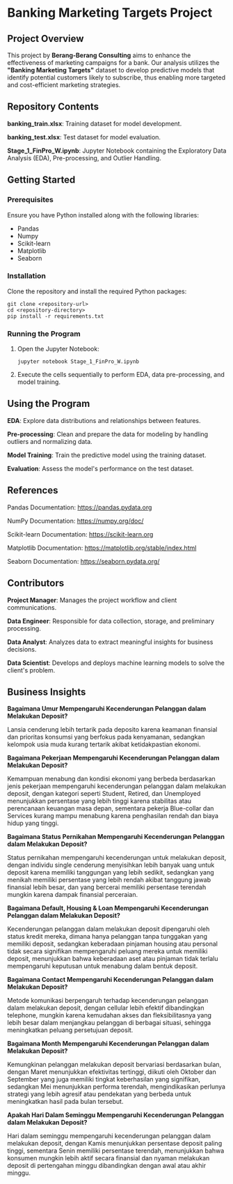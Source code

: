 # Banking Marketing Targets Project

## Project Overview
This project by <b>Berang-Berang Consulting</b> aims to enhance the effectiveness of marketing campaigns for a bank. Our analysis utilizes the <b>"Banking Marketing Targets"</b> dataset to develop predictive models that identify potential customers likely to subscribe, thus enabling more targeted and cost-efficient marketing strategies.

## Repository Contents
<b>banking_train.xlsx</b>: Training dataset for model development.

<b>banking_test.xlsx</b>: Test dataset for model evaluation.

<b>Stage_1_FinPro_W.ipynb</b>: Jupyter Notebook containing the Exploratory Data Analysis (EDA), Pre-processing, and Outlier Handling.


## Getting Started
### Prerequisites
Ensure you have Python installed along with the following libraries:
<ul>
<li>Pandas</li>
<li>Numpy</li>
<li>Scikit-learn</li>
<li>Matplotlib</li>
<li>Seaborn</li>
</ul>


### Installation
Clone the repository and install the required Python packages:


```
git clone <repository-url>
cd <repository-directory>
pip install -r requirements.txt
```

### Running the Program
<ol>
<li>Open the Jupyter Notebook:</li>

  ```
jupyter notebook Stage_1_FinPro_W.ipynb

  ```

<li>Execute the cells sequentially to perform EDA, data pre-processing, and model training.</li>
</ol>

## Using the Program
<b>EDA</b>: Explore data distributions and relationships between features.

<b>Pre-processing</b>: Clean and prepare the data for modeling by handling outliers and normalizing data.

<b>Model Training</b>: Train the predictive model using the training dataset.

<b>Evaluation</b>: Assess the model's performance on the test dataset.




## References
Pandas Documentation: <https://pandas.pydata.org>

NumPy Documentation: <https://numpy.org/doc/>

Scikit-learn Documentation: <https://scikit-learn.org>

Matplotlib Documentation: <https://matplotlib.org/stable/index.html>

Seaborn Documentation: <https://seaborn.pydata.org/>


## Contributors
<b>Project Manager</b>: Manages the project workflow and client communications.

<b>Data Engineer</b>: Responsible for data collection, storage, and preliminary processing.

<b>Data Analyst</b>: Analyzes data to extract meaningful insights for business decisions.

<b>Data Scientist</b>: Develops and deploys machine learning models to solve the client's problem.


## Business Insights
<b>Bagaimana Umur Mempengaruhi Kecenderungan Pelanggan dalam Melakukan Deposit?</b>

Lansia cenderung lebih tertarik pada deposito karena keamanan finansial dan prioritas konsumsi yang berfokus pada kenyamanan, sedangkan kelompok usia muda kurang tertarik akibat ketidakpastian ekonomi.


<b>Bagaimana Pekerjaan Mempengaruhi Kecenderungan Pelanggan dalam Melakukan Deposit?</b>

Kemampuan menabung dan kondisi ekonomi yang berbeda berdasarkan jenis pekerjaan mempengaruhi kecenderungan pelanggan dalam melakukan deposit, dengan kategori seperti Student, Retired, dan Unemployed menunjukkan persentase yang lebih tinggi karena stabilitas atau perencanaan keuangan masa depan, sementara pekerja Blue-collar dan Services kurang mampu menabung karena penghasilan rendah dan biaya hidup yang tinggi.


<b>Bagaimana Status Pernikahan Mempengaruhi Kecenderungan Pelanggan dalam Melakukan Deposit?</b>

Status pernikahan mempengaruhi kecenderungan untuk melakukan deposit, dengan individu single cenderung menyisihkan lebih banyak uang untuk deposit karena memiliki tanggungan yang lebih sedikit, sedangkan yang menikah memiliki persentase yang lebih rendah akibat tanggung jawab finansial lebih besar, dan yang bercerai memiliki persentase terendah mungkin karena dampak finansial perceraian.


<b>Bagaimana Default, Housing & Loan Mempengaruhi Kecenderungan Pelanggan dalam Melakukan Deposit?</b>

Kecenderungan pelanggan dalam melakukan deposit dipengaruhi oleh status kredit mereka, dimana hanya pelanggan tanpa tunggakan yang memiliki deposit, sedangkan keberadaan pinjaman housing atau personal tidak secara signifikan mempengaruhi peluang mereka untuk memiliki deposit, menunjukkan bahwa keberadaan aset atau pinjaman tidak terlalu mempengaruhi keputusan untuk menabung dalam bentuk deposit.


<b>Bagaimana Contact Mempengaruhi Kecenderungan Pelanggan dalam Melakukan Deposit?</b>

Metode komunikasi berpengaruh terhadap kecenderungan pelanggan dalam melakukan deposit, dengan cellular lebih efektif dibandingkan telephone, mungkin karena kemudahan akses dan fleksibilitasnya yang lebih besar dalam menjangkau pelanggan di berbagai situasi, sehingga meningkatkan peluang persetujuan deposit.


<b>Bagaimana Month Mempengaruhi Kecenderungan Pelanggan dalam Melakukan Deposit?</b>

Kemungkinan pelanggan melakukan deposit bervariasi berdasarkan bulan, dengan Maret menunjukkan efektivitas tertinggi, diikuti oleh Oktober dan September yang juga memiliki tingkat keberhasilan yang signifikan, sedangkan Mei menunjukkan performa terendah, mengindikasikan perlunya strategi yang lebih agresif atau pendekatan yang berbeda untuk meningkatkan hasil pada bulan tersebut.


<b>Apakah Hari Dalam Seminggu Mempengaruhi Kecenderungan Pelanggan dalam Melakukan Deposit?</b>

Hari dalam seminggu mempengaruhi kecenderungan pelanggan dalam melakukan deposit, dengan Kamis menunjukkan persentase deposit paling tinggi, sementara Senin memiliki persentase terendah, menunjukkan bahwa konsumen mungkin lebih aktif secara finansial dan nyaman melakukan deposit di pertengahan minggu dibandingkan dengan awal atau akhir minggu.
